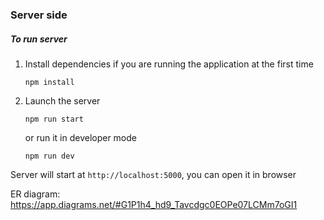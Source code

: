 ### Server side

##### To run server

1. Install dependencies if you are running the application at the first time
    ```shell
    npm install
    ```
2. Launch the server
    ```shell
    npm run start
    ```
    or run it in developer mode

    ```shell
    npm run dev
    ```

Server will start at `http://localhost:5000`, you can open it in browser

ER diagram: https://app.diagrams.net/#G1P1h4_hd9_Tavcdgc0EOPe07LCMm7oGI1
